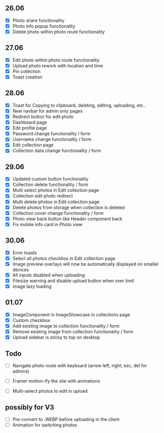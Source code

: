 ## 26.06

-   [x] Photo share functionality
-   [x] Photo info popup functionality
-   [x] Delete photo within photo route functionality

## 27.06

-   [x] Edit photo within photo route functionality
-   [x] Upload photo rework with location and time
-   [x] Pin collection
-   [x] Toast creation

## 28.06

-   [x] Toast for Copying to clipboard, deleting, editing, uploading, etc..
-   [x] New navbar for admin only pages
-   [x] Redirect button for edit photo
-   [x] Dashboard page
-   [x] Edit profile page
-   [x] Password change functionality / form
-   [x] Username change functionality / form
-   [x] Edit collection page
-   [x] Collection data change functionality / form

## 29.06

-   [x] Updated custom button functionality
-   [x] Collection delete functionality / form
-   [x] Multi select photos in Edit collection page
-   [x] Collection edit photo redirect
-   [x] Multi delete photos in Edit collection page
-   [x] Delete photos from storage when collection is deleted
-   [x] Collection cover change functionality / form
-   [x] Photo view back button like Header component back
-   [x] Fix mobile info card in Photo view

## 30.06

-   [x] Error toasts
-   [x] Select all photos checkbox in Edit collection page
-   [x] Image preview overlays will now be automatically displayed on smaller devices
-   [x] All inputs disabled when uploading
-   [x] Filesize warning and disable upload button when over limit
-   [x] image lazy loading

## 01.07

-   [x] ImageComponent in ImageShowcase in collections page
-   [x] Custom checkbox
-   [x] Add existing image to collection functionality / form
-   [x] Remove existing image from collection functionality / form
-   [x] Upload sidebar is sticky to top on desktop

## Todo

-   [ ] Navigate photo route with keyboard (arrow left, right, esc, del for admins)
-   [ ] Framer motion-ify the site with animations
-   [ ] Multi-select photos to edit in upload


## possibly for V3

-   [ ] Pre-convert to .WEBP before uploading in the client
-   [ ] Animation for switching photos
